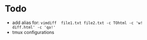 # Todo
* add alias for: ```vimdiff  file1.txt file2.txt -c TOhtml -c 'w! diff.html' -c 'qa!'```
* tmux configurations